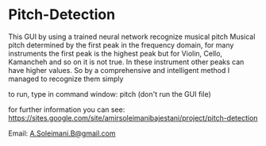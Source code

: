 # Pitch-Detection
This GUI by using a trained neural network recognize musical pitch 
Musical pitch determined by the first peak in the frequency domain, for many instruments the first peak is the highest peak but for Violin, Cello, Kamancheh and so on it is not true. In these instrument other peaks can have higher values. So by a comprehensive and intelligent method I managed to recognize them simply

to run, type in command window: pitch 
(don't run the GUI file)

for further information you can see: https://sites.google.com/site/amirsoleimanibajestani/project/pitch-detection

Email: A.Soleimani.B@gmail.com
